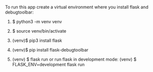 To run this app create a virtual environment where you install flask and debugtoolbar:
1. $ python3 -m venv venv
2. $ source venv/bin/activate
 
3. (venv)$ pip3 install flask
4. (venv)$ pip install flask-debugtoolbar
5. (venv) $ flask run or run flask in development mode: 
(venv) $ FLASK_ENV=development flask run